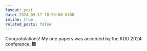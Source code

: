 ```yaml
---
layout: post
date: 2024-05-17 10:59:00-0400
inline: true
related_posts: false
---
```


Congratulations! My one papers was accepted by the KDD 2024 conference. :fireworks:
